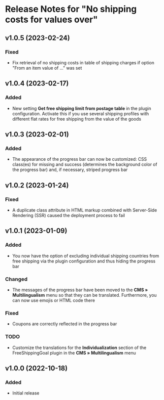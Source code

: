 # Release Notes for "No shipping costs for values over"

## v1.0.5 (2023-02-24)

### Fixed
- Fix retrieval of no shipping costs in table of shipping charges if option "From an item value of ..." was set

## v1.0.4 (2023-02-17)

### Added
- New setting **Get free shipping limit from postage table** in the plugin configuration. Activate this if you use several shipping profiles with different flat rates for free shipping from the value of the goods

## v1.0.3 (2023-02-01)

### Added
- The appearance of the progress bar can now be customized: CSS class(es) for missing and success (determines the background color of the progress bar) and, if necessary, striped progress bar

## v1.0.2 (2023-01-24)

### Fixed
- A duplicate class attribute in HTML markup combined with Server-Side Rendering (SSR) caused the deployment process to fail

## v1.0.1 (2023-01-09)

### Added
- You now have the option of excluding individual shipping countries from free shipping via the plugin configuration and thus hiding the progress bar

### Changed
- The messages of the progress bar have been moved to the **CMS » Multilingualism** menu so that they can be translated. Furthermore, you can now use emojis or HTML code there

### Fixed
- Coupons are correctly reflected in the progress bar

### TODO
- Customize the translations for the **Individualization** section of the FreeShippingGoal plugin in the **CMS » Multilingualism** menu

## v1.0.0 (2022-10-18)

### Added
- Initial release
